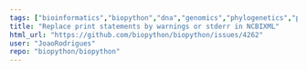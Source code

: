 ```yaml
---
tags: ["bioinformatics","biopython","dna","genomics","phylogenetics","protein","protein-structure","python","sequence-alignment"]
title: "Replace print statements by warnings or stderr in NCBIXML"
html_url: "https://github.com/biopython/biopython/issues/4262"
user: "JoaoRodrigues"
repo: "biopython/biopython"
---
```


